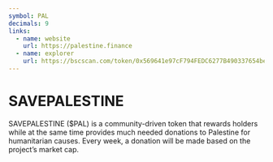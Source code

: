 ```yaml
---
symbol: PAL
decimals: 9
links:
  - name: website
    url: https://palestine.finance
  - name: explorer
    url: https://bscscan.com/token/0x569641e97cF794FEDC6277B490337654beA58942
---
```


# SAVEPALESTINE

SAVEPALESTINE ($PAL) is a community-driven token that rewards holders while at the same time provides much needed donations to Palestine for humanitarian causes. Every week, a donation will be made based on the project’s market cap.

